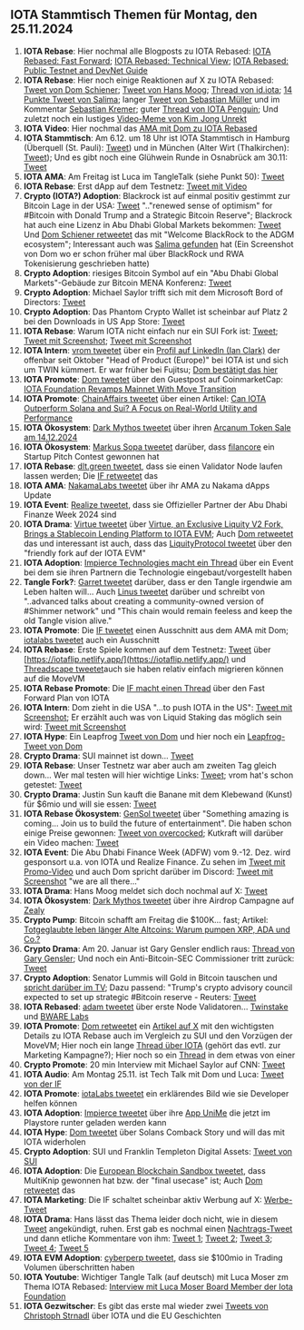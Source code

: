 ## IOTA Stammtisch Themen für Montag, den 25.11.2024

1. **IOTA Rebase**: Hier nochmal alle Blogposts zu IOTA Rebased: [IOTA Rebased: Fast Forward](https://blog.iota.org/iota-rebased-fast-forward/); [IOTA Rebased: Technical View](https://blog.iota.org/iota-rebased-technical-view/); [IOTA Rebased: Public Testnet and DevNet Guide](https://blog.iota.org/iota-rebased-testnet-devnet-guide/)
2. **IOTA Rebase**: Hier noch einige Reaktionen auf X zu IOTA Rebased: [Tweet von Dom Schiener](https://x.com/DomSchiener/status/1858587330162172004); [Tweet von Hans Moog](https://x.com/hus_qy/status/1858514756623040601); [Thread von id.iota](https://x.com/id_iota/status/1858532441612243119); [14 Punkte Tweet von Salima](https://x.com/Salimasbegum/status/1858574613799989340); langer [Tweet von Sebastian Müller](https://x.com/NaitsabesMue/status/1858872391193030955) und im Kommentar [Sebastian Kremer](https://x.com/SebaKremer/status/1859280895972343847); guter [Thread von IOTA Penguin](https://x.com/iota_penguin/status/1858810858349924653); Und zuletzt noch ein lustiges [Video-Meme von Kim Jong Unrekt](https://x.com/KimJongUnrekt/status/1858815975740616805)
3. **IOTA Video**: Hier nochmal das [AMA mit Dom zu IOTA Rebased](https://www.youtube.com/watch?v=A40eTP7fqp4)
4. **IOTA Stammtisch**: Am 6.12. um 18 Uhr ist IOTA Stammtisch in Hamburg (Überquell (St. Pauli): [Tweet](https://x.com/TanglenautX/status/1843733678486348007)) und in München (Alter Wirt (Thalkirchen): [Tweet](https://x.com/IotaMunchen/status/1858882314962391356)); Und es gibt noch eine Glühwein Runde in Osnabrück am 30.11: [Tweet](https://x.com/ThensilZ/status/1860406104548614620?t=GzRlbEmX9VsGSQocjA3Bww&s=19)
5. **IOTA AMA**: Am Freitag ist Luca im TangleTalk (siehe Punkt 50): [Tweet](https://x.com/tangle_talk/status/1858523916932636799)
6. **IOTA Rebase**: Erst dApp auf dem Testnetz: [Tweet mit Video](https://x.com/0xRimac/status/1858888159909568878)
7. **Crypto (IOTA?) Adoption**: Blackrock ist auf einmal positiv gestimmt zur Bitcoin Lage in der USA: [Tweet](https://x.com/BitcoinMagazine/status/1858899010343326168) ".."renewed sense of optimism" for #Bitcoin with Donald Trump and a Strategic Bitcoin Reserve"; Blackrock hat auch eine Lizenz in Abu Dhabi Global Markets bekommen: [Tweet](https://x.com/Cointelegraph/status/1858459768026812531) Und [Dom Schiener retweetet](https://x.com/DomSchiener/status/1859253499604742449) das mit "Welcome BlackRock to the ADGM ecosystem"; Interessant auch was [Salima gefunden](https://x.com/Salimasbegum/status/1859194383171473879) hat (Ein Screenshot von Dom wo er schon früher mal über BlackRock und RWA Tokenisierung geschrieben hatte)
8. **Crypto Adoption**: riesiges Bitcoin Symbol auf ein "Abu Dhabi Global Markets"-Gebäude zur Bitcoin MENA Konferenz: [Tweet](https://x.com/BitcoinMagazine/status/1858601090914161014)
9. **Crypto Adoption**: Michael Saylor trifft sich mit dem Microsoft Bord of Directors: [Tweet](https://x.com/BitcoinMagazine/status/1859002249525293540)
10. **Crypto Adoption**: Das Phantom Crypto Wallet ist scheinbar auf Platz 2 bei den Downloads in US App Store: [Tweet](https://x.com/Cointelegraph/status/1859188568884678977)
11. **IOTA Rebase**: Warum IOTA nicht einfach nur ein SUI Fork ist: [Tweet](https://x.com/moonbaklava/status/1858955190189138421); [Tweet mit Screenshot](https://x.com/Vrom14286662/status/1858987844913819884); [Tweet mit Screenshot](https://x.com/Vrom14286662/status/1859196687891235157)
12. **IOTA Intern**: [vrom tweetet](https://x.com/Vrom14286662/status/1859152629202321827) über ein [Profil auf LinkedIn (Ian Clark)](https://www.linkedin.com/in/ianclark/?trk=feed-detail_main-feed-card_feed-actor-name) der offenbar seit Oktober "Head of Product (Europe)" bei IOTA ist und sich um TWIN kümmert. Er war früher bei Fujitsu; [Dom bestätigt das hier](https://x.com/DomSchiener/status/1859153982217654525)
13. **IOTA Promote**: [Dom tweetet](https://x.com/DomSchiener/status/1859158933736173997) über den Guestpost auf CoinmarketCap: [IOTA Foundation Revamps Mainnet With Move Transition](https://coinmarketcap.com/community/articles/673d06baa9bff5747eec9b07/)
14. **IOTA Promote**: [ChainAffairs tweetet](https://x.com/ChainAffairs/status/1858479491020181886) über einen Artikel: [Can IOTA Outperform Solana and Sui? A Focus on Real-World Utility and Performance](https://chainaffairs.com/can-iota-outperform-solana-and-sui-a-focus-on-real-world-utility-and-performance/)
15. **IOTA Ökosystem**: [Dark Mythos tweetet](https://x.com/DarkMythosIOTA/status/1859153378724450437) über ihren [Arcanum Token Sale am 14.12.2024](https://dark-mythos.com/arcanum)
16. **IOTA Ökosystem**: [Markus Sopa tweetet](https://x.com/MS_filancore/status/1858887477349466179) darüber, dass [filancore](https://x.com/FilancoreGmbH) ein Startup Pitch Contest gewonnen hat
17. **IOTA Rebase**: [dlt.green tweetet](https://x.com/dlt_green/status/1858858848330699039), dass sie einen Validator Node laufen lassen werden; Die [IF retweetet](https://x.com/iota/status/1858884974046273861) das
18. **IOTA AMA**: [NakamaLabs tweetet](https://x.com/Nakama_Labs/status/1858897411730555033) über ihr AMA zu Nakama dApps Update
19. **IOTA Event**: [Realize tweetet](https://x.com/realizefinance/status/1859242349454365045), dass sie Offizieller Partner der Abu Dhabi Finanze Week 2024 sind
20. **IOTA Drama**: [Virtue tweetet](https://x.com/Virtue_Money/status/1859235596947882455) über [Virtue, an Exclusive Liquity V2 Fork, Brings a Stablecoin Lending Platform to IOTA EVM](https://medium.com/@Virtue_Money/virtue-an-exclusive-liquity-v2-fork-brings-a-stablecoin-lending-platform-to-iota-evm-7c9c18073f7b); Auch [Dom retweetet](https://x.com/DomSchiener/status/1859238300319445254) das und interessant ist auch, dass das [LiquityProtocol tweetet](https://x.com/LiquityProtocol/status/1859967068633780706) über den "friendly fork auf der IOTA EVM"
21. **IOTA Adoption**: [Impierce Technologies macht ein Thread](https://x.com/ImpierceTech/status/1859261820713808046) über ein Event bei dem sie ihren Partnern die Technologie eingebaut/vorgestellt haben
22. **Tangle Fork?**: [Garret tweetet](https://x.com/GarrettBullish/status/1859227384102461733) darüber, dass er den Tangle irgendwie am Leben halten will... Auch [Linus tweetet](https://x.com/LinusNaumann/status/1859228310925976038) darüber und schreibt von "..advanced talks about creating a community-owned version of #Shimmer network" und "This chain would remain feeless and keep the old Tangle vision alive."
23. **IOTA Promote**: Die [IF tweetet](https://x.com/iota/status/1859205101937709158) einen Ausschnitt aus dem AMA mit Dom; [iotalabs tweetet](https://x.com/iotalabs_/status/1859612736818381246) auch ein Ausschnitt
24. **IOTA Rebase**: Erste Spiele kommen auf dem Testnetz: [Tweet](https://x.com/teunvw5/status/1859269314106269825) über [https://iotaflip.netlify.app/](https://iotaflip.netlify.app/) und [Threadscape tweetet](https://x.com/_threadscape_/status/1859300752373710896)auch sie haben relativ einfach migrieren können auf die MoveVM
25. **IOTA Rebase Promote**: Die [IF macht einen Thread](https://x.com/iota/status/1859265455879303638) über den Fast Forward Plan von IOTA
26. **IOTA Intern**: Dom zieht in die USA "...to push IOTA in the US": [Tweet mit Screenshot](https://x.com/Vrom14286662/status/1859195873999167705); Er erzählt auch was von Liquid Staking das möglich sein wird: [Tweet mit Screenshot](https://x.com/Vrom14286662/status/1859196299905474693)
27. **IOTA Hype**: Ein Leapfrog [Tweet von Dom](https://x.com/DomSchiener/status/1859232769953398787) und hier noch ein [Leapfrog-Tweet von Dom](https://x.com/DomSchiener/status/1859582903572672972)
28. **Crypto Drama**: SUI mainnet ist down... [Tweet](https://x.com/DegenerateNews/status/1859540060221165596)
29. **IOTA Rebase**: Unser Testnetz war aber auch am zweiten Tag gleich down...  Wer mal testen will hier wichtige Links: [Tweet](https://x.com/Vrom14286662/status/1859537694138728463); vrom hat's schon getestet: [Tweet](https://x.com/Vrom14286662/status/1859895811079131222)
30. **Crypto Drama**: Justin Sun kauft die Banane mit dem Klebewand (Kunst) für $6mio und will sie essen: [Tweet](https://x.com/justinsuntron/status/1859403540315373942)
31. **IOTA Rebase Ökosystem**: [GenSol tweetet](https://x.com/GenSol_io/status/1859576034573811850) über "Something amazing is coming… Join us to build the future of entertainment". Die haben schon einige Preise gewonnen: [Tweet von overcocked](https://x.com/overclocksalmon/status/1859596961776873754); Kutkraft will darüber ein Video machen: [Tweet](https://x.com/kutkraft/status/1859725775982952569)
32. **IOTA Event**: Die Abu Dhabi Finance Week (ADFW) vom 9.-12. Dez. wird gesponsort u.a. von IOTA und Realize Finance. Zu sehen im [Tweet mit Promo-Video](https://x.com/ADFinanceWeek/status/1856244653864993010) und auch Dom spricht darüber im Discord: [Tweet mit Screenshot](https://x.com/Vrom14286662/status/1859610110588338550) "we are all there..."
33. **IOTA Drama**: Hans Moog meldet sich doch nochmal auf X: [Tweet](https://x.com/hus_qy/status/1859767734851997975)
34. **IOTA Ökosystem**: [Dark Mythos tweetet](https://x.com/DarkMythosIOTA/status/1859879963199189435) über ihre Airdrop Campagne auf [Zealy](https://t.co/FWwx7qNZ52)
35. **Crypto Pump**: Bitcoin schafft am Freitag die $100K... fast; Artikel: [Totgeglaubte leben länger Alte Altcoins: Warum pumpen XRP, ADA und Co.?](https://www.btc-echo.de/news/alte-altcoins-warum-pumpen-xrp-ada-und-co-196163/?utm_content=buffera087e&utm_medium=social&utm_source=x.com&utm_campaign=buffer)
36. **Crypto Drama**: Am 20. Januar ist Gary Gensler endlich raus: [Thread von Gary Gensler](https://x.com/GaryGensler/status/1859658192298574096?t=xmg-NrD0FKbeukubSktRyg&s=19); Und noch ein Anti-Bitcoin-SEC Commissioner tritt zurück: [Tweet](https://x.com/BitcoinMagazine/status/1859998153011057093)
37. **Crypto Adoption**: Senator Lummis will Gold in Bitcoin tauschen und [spricht darüber im TV](https://x.com/TheRobynHD/status/1859623316316676548); Dazu passend: "Trump's crypto advisory council expected to set up strategic #Bitcoin reserve - Reuters: [Tweet](https://x.com/BTC_Archive/status/1859683803423453650)
38. **IOTA Rebased**: [adam tweetet](https://x.com/adam_unchained/status/1859830953625125215) über erste Node Validatoren... [Twinstake](https://www.twinstake.io/) und [BWARE Labs](https://bwarelabs.com/)
39. **IOTA Promote**: [Dom retweetet](https://x.com/arndxt_xo/status/1859929626216439832) ein [Artikel auf X](https://x.com/arndxt_xo/status/1859929626216439832) mit den wichtigsten Details zu IOTA Rebase auch im Vergleich zu SUI und den Vorzügen der MoveVM; Hier noch ein lange [Thread über IOTA](https://x.com/stacy_muur/status/1859974310670270568) (gehört das evtl. zur Marketing Kampagne?); Hier noch so ein [Thread](https://x.com/2lambro/status/1860635195961159842) in dem etwas von einer 
40. **Crypto Promote**: 20 min Interview mit Michael Saylor auf CNN: [Tweet](https://x.com/Vivek4real_/status/1859964019983134952)
41. **IOTA Audio**: Am Montag 25.11. ist Tech Talk mit Dom und Luca: [Tweet von der IF](https://x.com/iota/status/1859960031703179372)
42. **IOTA Promote**: [iotaLabs tweetet](https://x.com/iotalabs_/status/1859960031216541877) ein erklärendes Bild wie sie Developer helfen können
43. **IOTA Adoption**: [Impierce tweetet](https://x.com/ImpierceTech/status/1859907675318018316) über ihre [App UniMe](https://play.google.com/store/apps/details?id=com.impierce.identity_wallet&pli=1) die jetzt im Playstore runter geladen werden kann
44. **IOTA Hype**: [Dom tweetet](https://x.com/DomSchiener/status/1859997609278247210) über Solans Comback Story und will das mit IOTA widerholen
45. **Crypto Adoption**: SUI und Franklin Templeton Digital Assets: [Tweet von SUI](https://x.com/SuiNetwork/status/1859972519899308522)
46. **IOTA Adoption**: Die [European Blockchain Sandbox tweetet](https://x.com/EuropeanSandbox/status/1859971406332899831), dass MultiKnip gewonnen hat bzw. der "final usecase" ist; Auch [Dom retweetet](https://x.com/DomSchiener/status/1860181384272228722) das
47. **IOTA Marketing**: Die IF schaltet scheinbar aktiv Werbung auf X: [Werbe-Tweet](https://x.com/iota/status/1858808384050655475)
48. **IOTA Drama**: Hans lässt das Thema leider doch nicht, wie in diesem [Tweet](https://x.com/hus_qy/status/1858514756623040601) angekündigt, ruhen. Erst gab es nochmal einen [Nachtrags-Tweet](https://x.com/hus_qy/status/1859767734851997975) und dann etliche Kommentare von ihm: [Tweet 1](https://x.com/hus_qy/status/1860456004527304760?t=sHshRJXbfBS_3t1pGIQFDg&s=19); [Tweet 2](https://x.com/hus_qy/status/1860474428012064811?t=TMn1AoXvVRRP-YGymjwi7w&s=19); [Tweet 3](https://x.com/hus_qy/status/1860487509320388666?t=LRZvABM8bFsqODyV3UJ3Iw&s=19); [Tweet 4](https://x.com/hus_qy/status/1860480487384580615?t=9zw9gDDmHvmleYBKo3A_ug&s=19); [Tweet 5](https://x.com/hus_qy/status/1860480487384580615?t=9zw9gDDmHvmleYBKo3A_ug&s=19)
49. **IOTA EVM Adoption**: [cyberperp tweetet](https://x.com/cyberperp/status/1860376662665277532), dass sie $100mio in Trading Volumen überschritten haben
50. **IOTA Youtube**: Wichtiger Tangle Talk (auf deutsch) mit Luca Moser zm Thema IOTA Rebased: [Interview mit Luca Moser Board Member der Iota Foundation](https://www.youtube.com/watch?v=WbOPOIfRv_w)
51. **IOTA Gezwitscher**: Es gibt das erste mal wieder zwei [Tweets von Christoph Strnadl](https://x.com/archimate/status/1860674265982419131) über IOTA und die EU Geschichten

